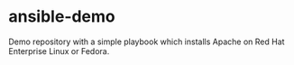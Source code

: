 # ansible-demo
Demo repository with a simple playbook which installs Apache on Red Hat Enterprise Linux or Fedora.
